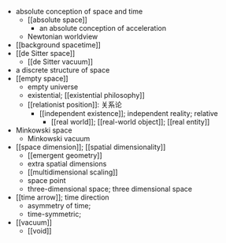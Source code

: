 - absolute conception of space and time
    - [[absolute space]]
        - an absolute conception of acceleration
    - Newtonian worldview
- [[background spacetime]]
- [[de Sitter space]]
    - [[de Sitter vacuum]]
- a discrete structure of space
- [[empty space]]
    - empty universe
    - existential; [[existential philosophy]]
    - [[relationist position]]: 关系论
        - [[independent existence]]; independent reality; relative
            - [[real world]]; [[real-world object]]; [[real entity]]
- Minkowski space
    - Minkowski vacuum
- [[space dimension]]; [[spatial dimensionality]]
    - [[emergent geometry]]
    - extra spatial dimensions
    - [[multidimensional scaling]]
    - space point
    - three-dimensional space; three dimensional space
- [[time arrow]]; time direction
    - asymmetry of time;
    - time-symmetric;
- [[vacuum]]
    - [[void]]

